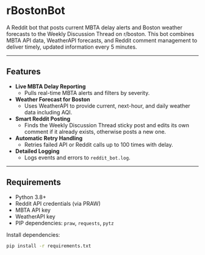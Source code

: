 # rBostonBot


A Reddit bot that posts current MBTA delay alerts and Boston weather forecasts to the Weekly Discussion Thread on r/boston. This bot combines MBTA API data, WeatherAPI forecasts, and Reddit comment management to deliver timely, updated information every 5 minutes.

---

## Features

- **Live MBTA Delay Reporting**
  - Pulls real-time MBTA alerts and filters by severity.
- **Weather Forecast for Boston**
  - Uses WeatherAPI to provide current, next-hour, and daily weather data including AQI.
- **Smart Reddit Posting**
  - Finds the Weekly Discussion Thread sticky post and edits its own comment if it already exists, otherwise posts a new one.
- **Automatic Retry Handling**
  - Retries failed API or Reddit calls up to 100 times with delay.
- **Detailed Logging**
  - Logs events and errors to `reddit_bot.log`.

---

## Requirements

- Python 3.8+
- Reddit API credentials (via PRAW)
- MBTA API key
- WeatherAPI key
- PIP dependencies: `praw`, `requests`, `pytz`

Install dependencies:

```bash
pip install -r requirements.txt
